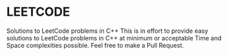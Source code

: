 # LEETCODE
Solutions to LeetCode problems in C++
This is in effort to provide easy solutions to LeetCode problems in C++ at minimum or acceptable Time and Space complexities possible. Feel free to make a Pull Request.
